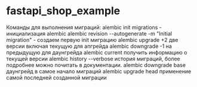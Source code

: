 # fastapi_shop_example

Команды для выполнения миграций:
alembic init migrations - инициализация alembic
alembic revision --autogenerate -m "Initial migration" - создаем первую init миграцию
alembic upgrade +2 две версии включая текущую для апгрейда
alembic downgrade -1 на предыдущую для даунгрейда
alembic current получить информацию о текущей версии
alembic history --verbose история миграций, более подробнее можно почитать в документации.
alembic downgrade base даунгрейд в самое начало миграций
alembic upgrade head применение самой последней созданной миграции